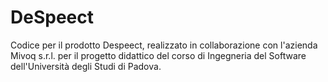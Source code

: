 # DeSpeect
Codice per il prodotto Despeect, realizzato in collaborazione con l'azienda Mivoq s.r.l. per il progetto didattico del corso di Ingegneria del Software dell'Università degli Studi di Padova.
